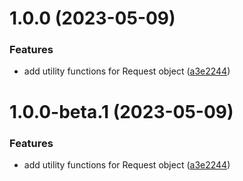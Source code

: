# 1.0.0 (2023-05-09)


### Features

* add utility functions for Request object ([a3e2244](https://github.com/httpland/request-utils/commit/a3e2244df1b968a39b75a41e40ec20bd820dd6a0))

# 1.0.0-beta.1 (2023-05-09)


### Features

* add utility functions for Request object ([a3e2244](https://github.com/httpland/request-utils/commit/a3e2244df1b968a39b75a41e40ec20bd820dd6a0))
